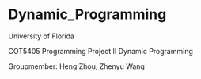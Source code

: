 # Dynamic_Programming

University of Florida

COT5405 Programming Project II Dynamic Programming

Groupmember: Heng Zhou, Zhenyu Wang
